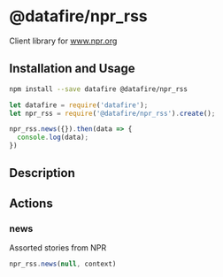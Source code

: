 # @datafire/npr_rss

Client library for www.npr.org

## Installation and Usage
```bash
npm install --save datafire @datafire/npr_rss
```

```js
let datafire = require('datafire');
let npr_rss = require('@datafire/npr_rss').create();

npr_rss.news({}).then(data => {
  console.log(data);
})
```

## Description


## Actions
### news
Assorted stories from NPR


```js
npr_rss.news(null, context)
```


